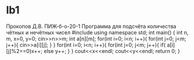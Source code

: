 # lb1
Прокопов Д.В. ПИЖ-б-о-20-1
Программа для подсчёта количества чётных и нечётных чисел
#include <iostream>
using namespace std;
int main()
{
    int n, m, x=0, y=0;
    cin>>n>>m;
    int a[n][m];
    for(int i=0; i<n; i++){
        for(int j=0; j<m; j++){
            cin>>a[i][j];
        }
    }
    for(int i=0; i<n; i++){
        for(int j=0; j<m; j++){
            if( a[i][j]%2==0)x++;
                else y++;
        }
    }
    cout<<x<<endl;
    cout<<y<<endl;
    return 0;
}
